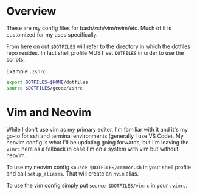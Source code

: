 # Overview
These are my config files for bash/zsh/vim/nvim/etc. Much of it is customized
for my uses specifically.

From here on out `$DOTFILES` will refer to the directory in which the dotfiles
repo resides. In fact shell profile MUST set `DOTFILES` in order to use the scripts.

Example `.zshrc`
```sh
export DOTFILES=$HOME/dotfiles
source $DOTFILES/geode/zshrc
```

# Vim and Neovim
While I don't use vim as my primary editor, I'm familiar with it and it's my
go-to for ssh and terminal environments (generally I use VS Code). My neovim
config is what I'll be updating going forwards, but I'm leaving the `vimrc`
here as a fallback in case I'm on a system with vim but without neovim.

To use my neovim config `source $DOTFILES/common.sh` in your shell profile
and call `setup_aliases`. That will create an `nvim` alias.

To use the vim config simply put `source $DOTFILES/vimrc` in your `.vimrc`.

